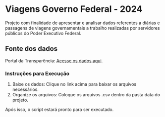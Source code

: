 # Viagens Governo Federal - 2024

Projeto com finalidade de apresentar e analisar dados referentes a diárias e passagens de viagens governamentais a trabalho realizadas por servidores públicos do Poder Executivo Federal.

## Fonte dos dados

Portal da Transparência: [Acesse os dados aqui](https://portaldatransparencia.gov.br/download-de-dados/viagens).

### Instruções para Execução
1. Baixe os dados: Clique no link acima para baixar os arquivos necessários.
2. Organize os arquivos: Coloque os arquivos .csv dentro da pasta data do projeto.

Após isso, o script estará pronto para ser executado.
